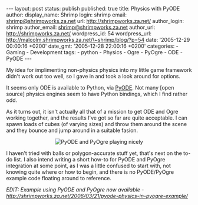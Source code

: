 --- layout: post status: publish published: true title: Physics with
PyODE author: display\_name: Shrimp login: shrimp email:
shrimp@shrimpworks.za.net url: http://shrimpworks.za.net/ author\_login:
shrimp author\_email: shrimp@shrimpworks.za.net author\_url:
http://shrimpworks.za.net/ wordpress\_id: 54 wordpress\_url:
http://malcolm.shrimpworks.za.net/\~shrimp/blog/?p=54 date: '2005-12-29
00:00:16 +0200' date\_gmt: '2005-12-28 22:00:16 +0200' categories: -
Gaming - Development tags: - python - Physics - Ogre - PyOgre - ODE -
PyODE ---

My idea for implimenting non-physics physics into my little game
framework didn't work out too well, so I gave in and took a look around
for options.

It seems only ODE is available to Python, via
[PyODE](http://pyode.sf.net/). Not many \[open source\] physics engines
seem to have Python bindings, which I find rather odd.

As it turns out, it isn't actually all that of a mission to get ODE and
Ogre working together, and the results I've got so far are quite
acceptable. I can spawn loads of cubes (of varying sizes) and throw them
around the scene and they bounce and jump around in a suitable fasion.

<div align="center">

![PyODE and PyOgre playing nicely](/wp-content/ode_thumb.jpg)

</div>

I haven't tried with balls or polygon-accurate stuff yet, that's next on
the to-do list. I also intend writing a short how-to for PyODE and
PyOgre integration at some point, as I was a little confused to start
with, not knowing quite where or how to begin, and there is no
PyODE/PyOgre example code floating around to reference.

*EDIT: Example using PyODE and PyOgre now available -
http://shrimpworks.za.net/2006/03/21/pyode-physics-in-pyogre-example/*
